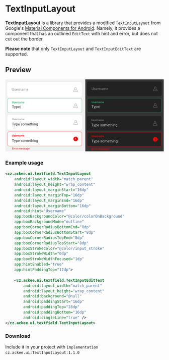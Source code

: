 # TextInputLayout

**TextInputLayout** is a library that provides a modified `TextInputLayout`
from Google's [Material Components for Android](
https://github.com/material-components/material-components-android).
Namely, it provides a component that has an outlined `EditText` with
hint and error, but does not cut out the border.

**Please note** that only `TextInputLayout` and `TextInputEditText` are
supported.

## Preview

![sample](./assets/sample.png)

### Example usage

```XML
<cz.ackee.ui.textfield.TextInputLayout
    android:layout_width="match_parent"
    android:layout_height="wrap_content"
    android:layout_marginStart="16dp"
    android:layout_marginTop="16dp"
    android:layout_marginEnd="16dp"
    android:layout_marginBottom="16dp"
    android:hint="Username"
    app:boxBackgroundColor="@color/colorOnBackground"
    app:boxBackgroundMode="outline"
    app:boxCornerRadiusBottomEnd="8dp"
    app:boxCornerRadiusBottomStart="8dp"
    app:boxCornerRadiusTopEnd="8dp"
    app:boxCornerRadiusTopStart="8dp"
    app:boxStrokeColor="@color/input_stroke"
    app:boxStrokeWidth="0dp"
    app:boxStrokeWidthFocused="1dp"
    app:hintEnabled="true"
    app:hintPaddingTop="12dp">
    
    <cz.ackee.ui.textfield.TextInputEditText
        android:layout_width="match_parent"
        android:layout_height="wrap_content"
        android:background="@null"
        android:paddingStart="16dp"
        android:paddingTop="28dp"
        android:paddingBottom="16dp"
        android:singleLine="true" />
</cz.ackee.ui.textfield.TextInputLayout>
```

### Download
Include it in your project with  `implementation cz.ackee.ui:TextInputLayout:1.1.0`
